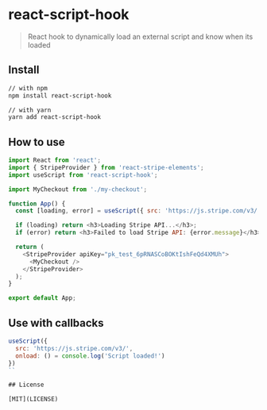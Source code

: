 # react-script-hook

> React hook to dynamically load an external script and know when its loaded

## Install

```sh
// with npm
npm install react-script-hook

// with yarn
yarn add react-script-hook
```

## How to use

```javascript
import React from 'react';
import { StripeProvider } from 'react-stripe-elements';
import useScript from 'react-script-hook';

import MyCheckout from './my-checkout';

function App() {
  const [loading, error] = useScript({ src: 'https://js.stripe.com/v3/' });

  if (loading) return <h3>Loading Stripe API...</h3>;
  if (error) return <h3>Failed to load Stripe API: {error.message}</h3>;

  return (
    <StripeProvider apiKey="pk_test_6pRNASCoBOKtIshFeQd4XMUh">
      <MyCheckout />
    </StripeProvider>
  );
}

export default App;
```

## Use with callbacks

```js
useScript({ 
  src: 'https://js.stripe.com/v3/',
  onload: () = console.log('Script loaded!') 
})
``

## License

[MIT](LICENSE)
